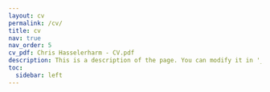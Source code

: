 ```yaml
---
layout: cv
permalink: /cv/
title: cv
nav: true
nav_order: 5
cv_pdf: Chris Hasselerharm - CV.pdf
description: This is a description of the page. You can modify it in '_pages/cv.md'. You can also change or remove the top pdf download button.
toc:
  sidebar: left
---
```

